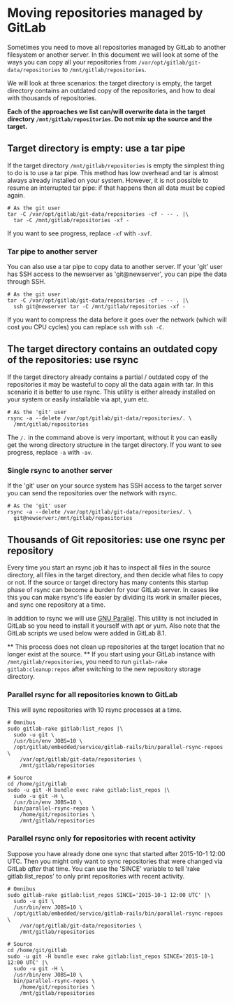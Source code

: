 # Moving repositories managed by GitLab

Sometimes you need to move all repositories managed by GitLab to
another filesystem or another server. In this document we will look
at some of the ways you can copy all your repositories from
`/var/opt/gitlab/git-data/repositories` to `/mnt/gitlab/repositories`.

We will look at three scenarios: the target directory is empty, the
target directory contains an outdated copy of the repositories, and
how to deal with thousands of repositories.

**Each of the approaches we list can/will overwrite data in the
target directory `/mnt/gitlab/repositories`. Do not mix up the
source and the target.**

## Target directory is empty: use a tar pipe

If the target directory `/mnt/gitlab/repositories` is empty the
simplest thing to do is to use a tar pipe.  This method has low
overhead and tar is almost always already installed on your system.
However, it is not possible to resume an interrupted tar pipe:  if
that happens then all data must be copied again.

```
# As the git user
tar -C /var/opt/gitlab/git-data/repositories -cf - -- . |\
  tar -C /mnt/gitlab/repositories -xf -
```

If you want to see progress, replace `-xf` with `-xvf`.

### Tar pipe to another server

You can also use a tar pipe to copy data to another server. If your
'git' user has SSH access to the newserver as 'git@newserver', you
can pipe the data through SSH.

```
# As the git user
tar -C /var/opt/gitlab/git-data/repositories -cf - -- . |\
  ssh git@newserver tar -C /mnt/gitlab/repositories -xf -
```

If you want to compress the data before it goes over the network
(which will cost you CPU cycles) you can replace `ssh` with `ssh -C`.

## The target directory contains an outdated copy of the repositories: use rsync

If the target directory already contains a partial / outdated copy
of the repositories it may be wasteful to copy all the data again
with tar. In this scenario it is better to use rsync. This utility
is either already installed on your system or easily installable
via apt, yum etc.

```
# As the 'git' user
rsync -a --delete /var/opt/gitlab/git-data/repositories/. \
  /mnt/gitlab/repositories
```

The `/.` in the command above is very important, without it you can
easily get the wrong directory structure in the target directory.
If you want to see progress, replace `-a` with `-av`.

### Single rsync to another server

If the 'git' user on your source system has SSH access to the target
server you can send the repositories over the network with rsync.

```
# As the 'git' user
rsync -a --delete /var/opt/gitlab/git-data/repositories/. \
  git@newserver:/mnt/gitlab/repositories
```

## Thousands of Git repositories: use one rsync per repository

Every time you start an rsync job it has to inspect all files in
the source directory, all files in the target directory, and then
decide what files to copy or not. If the source or target directory
has many contents this startup phase of rsync can become a burden
for your GitLab server. In cases like this you can make rsync's
life easier by dividing its work in smaller pieces, and sync one
repository at a time.

In addition to rsync we will use [GNU
Parallel](http://www.gnu.org/software/parallel/). This utility is
not included in GitLab so you need to install it yourself with apt
or yum.  Also note that the GitLab scripts we used below were added
in GitLab 8.1.

** This process does not clean up repositories at the target location that no
longer exist at the source. ** If you start using your GitLab instance with
`/mnt/gitlab/repositories`, you need to run `gitlab-rake gitlab:cleanup:repos`
after switching to the new repository storage directory.

### Parallel rsync for all repositories known to GitLab

This will sync repositories with 10 rsync processes at a time.

```
# Omnibus
sudo gitlab-rake gitlab:list_repos |\
  sudo -u git \
  /usr/bin/env JOBS=10 \
  /opt/gitlab/embedded/service/gitlab-rails/bin/parallel-rsync-repoos \
    /var/opt/gitlab/git-data/repositories \
    /mnt/gitlab/repositories

# Source
cd /home/git/gitlab
sudo -u git -H bundle exec rake gitlab:list_repos |\
  sudo -u git -H \
  /usr/bin/env JOBS=10 \
  bin/parallel-rsync-repos \
    /home/git/repositories \
    /mnt/gitlab/repositories
```

### Parallel rsync only for repositories with recent activity

Suppose you have already done one sync that started after 2015-10-1 12:00 UTC.
Then you might only want to sync repositories that were changed via GitLab
_after_ that time. You can use the 'SINCE' variable to tell 'rake
gitlab:list_repos' to only print repositories with recent activity.

```
# Omnibus
sudo gitlab-rake gitlab:list_repos SINCE='2015-10-1 12:00 UTC' |\
  sudo -u git \
  /usr/bin/env JOBS=10 \
  /opt/gitlab/embedded/service/gitlab-rails/bin/parallel-rsync-repoos \
    /var/opt/gitlab/git-data/repositories \
    /mnt/gitlab/repositories

# Source
cd /home/git/gitlab
sudo -u git -H bundle exec rake gitlab:list_repos SINCE='2015-10-1 12:00 UTC' |\
  sudo -u git -H \
  /usr/bin/env JOBS=10 \
  bin/parallel-rsync-repos \
    /home/git/repositories \
    /mnt/gitlab/repositories
```

